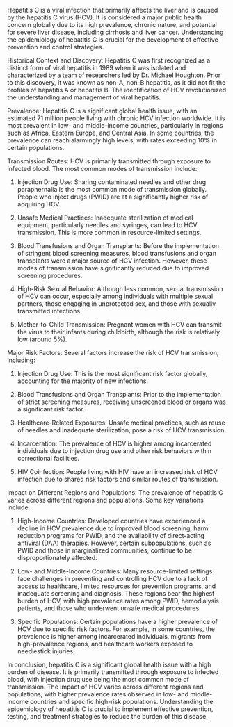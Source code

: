 Hepatitis C is a viral infection that primarily affects the liver and is caused by the hepatitis C virus (HCV). It is considered a major public health concern globally due to its high prevalence, chronic nature, and potential for severe liver disease, including cirrhosis and liver cancer. Understanding the epidemiology of hepatitis C is crucial for the development of effective prevention and control strategies.

Historical Context and Discovery:
Hepatitis C was first recognized as a distinct form of viral hepatitis in 1989 when it was isolated and characterized by a team of researchers led by Dr. Michael Houghton. Prior to this discovery, it was known as non-A, non-B hepatitis, as it did not fit the profiles of hepatitis A or hepatitis B. The identification of HCV revolutionized the understanding and management of viral hepatitis.

Prevalence:
Hepatitis C is a significant global health issue, with an estimated 71 million people living with chronic HCV infection worldwide. It is most prevalent in low- and middle-income countries, particularly in regions such as Africa, Eastern Europe, and Central Asia. In some countries, the prevalence can reach alarmingly high levels, with rates exceeding 10% in certain populations.

Transmission Routes:
HCV is primarily transmitted through exposure to infected blood. The most common modes of transmission include:

1. Injection Drug Use: Sharing contaminated needles and other drug paraphernalia is the most common mode of transmission globally. People who inject drugs (PWID) are at a significantly higher risk of acquiring HCV.

2. Unsafe Medical Practices: Inadequate sterilization of medical equipment, particularly needles and syringes, can lead to HCV transmission. This is more common in resource-limited settings.

3. Blood Transfusions and Organ Transplants: Before the implementation of stringent blood screening measures, blood transfusions and organ transplants were a major source of HCV infection. However, these modes of transmission have significantly reduced due to improved screening procedures.

4. High-Risk Sexual Behavior: Although less common, sexual transmission of HCV can occur, especially among individuals with multiple sexual partners, those engaging in unprotected sex, and those with sexually transmitted infections.

5. Mother-to-Child Transmission: Pregnant women with HCV can transmit the virus to their infants during childbirth, although the risk is relatively low (around 5%).

Major Risk Factors:
Several factors increase the risk of HCV transmission, including:

1. Injection Drug Use: This is the most significant risk factor globally, accounting for the majority of new infections.

2. Blood Transfusions and Organ Transplants: Prior to the implementation of strict screening measures, receiving unscreened blood or organs was a significant risk factor.

3. Healthcare-Related Exposures: Unsafe medical practices, such as reuse of needles and inadequate sterilization, pose a risk of HCV transmission.

4. Incarceration: The prevalence of HCV is higher among incarcerated individuals due to injection drug use and other risk behaviors within correctional facilities.

5. HIV Coinfection: People living with HIV have an increased risk of HCV infection due to shared risk factors and similar routes of transmission.

Impact on Different Regions and Populations:
The prevalence of hepatitis C varies across different regions and populations. Some key variations include:

1. High-Income Countries: Developed countries have experienced a decline in HCV prevalence due to improved blood screening, harm reduction programs for PWID, and the availability of direct-acting antiviral (DAA) therapies. However, certain subpopulations, such as PWID and those in marginalized communities, continue to be disproportionately affected.

2. Low- and Middle-Income Countries: Many resource-limited settings face challenges in preventing and controlling HCV due to a lack of access to healthcare, limited resources for prevention programs, and inadequate screening and diagnosis. These regions bear the highest burden of HCV, with high prevalence rates among PWID, hemodialysis patients, and those who underwent unsafe medical procedures.

3. Specific Populations: Certain populations have a higher prevalence of HCV due to specific risk factors. For example, in some countries, the prevalence is higher among incarcerated individuals, migrants from high-prevalence regions, and healthcare workers exposed to needlestick injuries.

In conclusion, hepatitis C is a significant global health issue with a high burden of disease. It is primarily transmitted through exposure to infected blood, with injection drug use being the most common mode of transmission. The impact of HCV varies across different regions and populations, with higher prevalence rates observed in low- and middle-income countries and specific high-risk populations. Understanding the epidemiology of hepatitis C is crucial to implement effective prevention, testing, and treatment strategies to reduce the burden of this disease.
